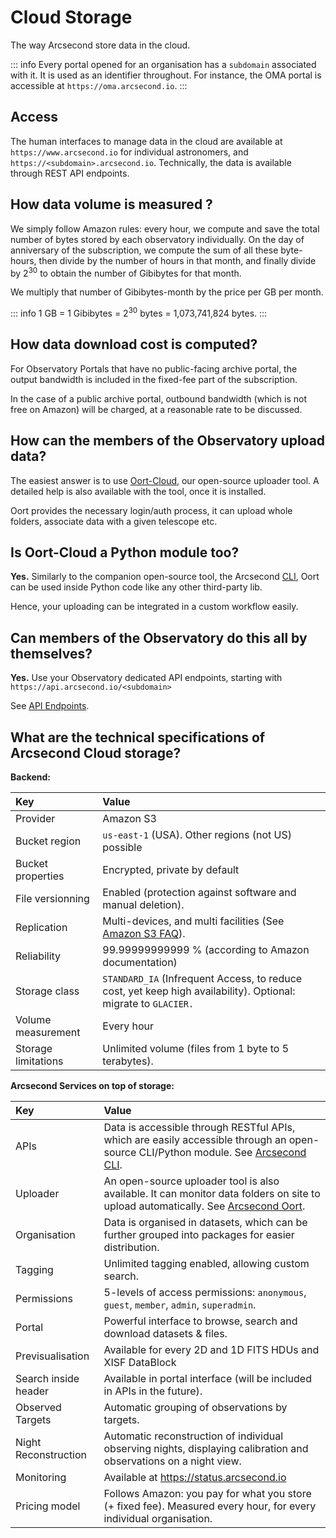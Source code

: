 # Cloud Storage

The way Arcsecond store data in the cloud.

::: info
Every portal opened for an organisation has a `subdomain` associated with it. It is used as an identifier throughout.
For instance, the OMA portal is accessible at `https://oma.arcsecond.io`.
:::

## Access

The human interfaces to manage data in the cloud are available at `https://www.arcsecond.io` for individual astronomers,
and `https://<subdomain>.arcsecond.io`. Technically, the data is available through REST API endpoints.

## How data volume is measured ?

We simply follow Amazon rules: every hour, we compute and save the total number of bytes stored by each observatory
individually. On the day of anniversary of the subscription, we compute the sum of all these byte-hours, then divide by
the number of hours in that month, and finally divide by 2<sup>30</sup> to obtain the number of Gibibytes for that
month.

We multiply that number of Gibibytes-month by the price per GB per month.

::: info
1 GB = 1 Gibibytes = 2<sup>30</sup> bytes = 1,073,741,824 bytes.
:::

## How data download cost is computed?

For Observatory Portals that have no public-facing archive portal, the output
bandwidth is included in the fixed-fee part of the subscription.

In the case of a public archive portal, outbound bandwidth (which is not free on
Amazon) will be charged, at a reasonable rate to be discussed.

## How can the members of the Observatory upload data?

The easiest answer is to use [Oort-Cloud](https://docs.arcsecond.io/oort), our open-source uploader tool. A detailed
help is also available with the tool, once it is installed.

Oort provides the necessary login/auth process, it can upload whole folders, associate data with a given telescope etc.

## Is Oort-Cloud a Python module too?

**Yes.** Similarly to the companion open-source tool, the Arcsecond
[CLI](https://docs.arcsecond.io/cli), Oort can be used inside Python code like
any other third-party lib.

Hence, your uploading can be integrated in a custom workflow easily.

## Can members of the Observatory do this all by themselves?

**Yes.** Use your Observatory dedicated API endpoints, starting with
```https://api.arcsecond.io/<subdomain>```

See [API Endpoints](/portals/endpoints).

## What are the technical specifications of Arcsecond Cloud storage?

**Backend:**

| Key                 | Value                                                                                                          |
|:--------------------|:---------------------------------------------------------------------------------------------------------------|
| Provider            | Amazon S3                                                                                                      |
| Bucket region       | `us-east-1` (USA). Other regions (not US) possible                                                             |
| Bucket properties   | Encrypted, private by default                                                                                  |
| File versionning    | Enabled (protection against software and manual deletion).                                                     |
| Replication         | Multi-devices, and multi facilities (See [Amazon S3 FAQ](https://www.amazonaws.cn/en/s3/faqs/)).               |
| Reliability         | 99.99999999999 % (according to Amazon documentation)                                                           |
| Storage class       | `STANDARD_IA` (Infrequent Access, to reduce cost, yet keep high availability). Optional: migrate to `GLACIER.` |
| Volume measurement  | Every hour                                                                                                     |
| Storage limitations | Unlimited volume (files from 1 byte to 5 terabytes).                                                           |

**Arcsecond Services on top of storage:**

| Key                  | Value                                                                                                                                                                   |
|:---------------------|:------------------------------------------------------------------------------------------------------------------------------------------------------------------------|
| APIs                 | Data is accessible through RESTful APIs, which are easily accessible through an open-source CLI/Python module. See [Arcsecond CLI](https://github.io/arcsecond-io/cli). |
| Uploader             | An open-source uploader tool is also available. It can monitor data folders on site to upload automatically. See [Arcsecond Oort](https://github.io/arcsecond-io/oort). |
| Organisation         | Data is organised in datasets, which can be further grouped into packages for easier distribution.                                                                      |
| Tagging              | Unlimited tagging enabled, allowing custom search.                                                                                                                      |
| Permissions          | 5-levels of access permissions: `anonymous`, `guest`, `member`, `admin`, `superadmin`.                                                                                  | 
| Portal               | Powerful interface to browse, search and download datasets & files.                                                                                                     | 
| Previsualisation     | Available for every 2D and 1D FITS HDUs and XISF DataBlock                                                                                                              | 
| Search inside header | Available in portal interface (will be included in APIs in the future).                                                                                                 |
| Observed Targets     | Automatic grouping of observations by targets.                                                                                                                          |
| Night Reconstruction | Automatic reconstruction of individual observing nights, displaying calibration and observations on a night view.                                                       |
| Monitoring           | Available at https://status.arcsecond.io                                                                                                                                |
| Pricing model        | Follows Amazon: you pay for what you store (+ fixed fee). Measured every hour, for every individual organisation.                                                       |
